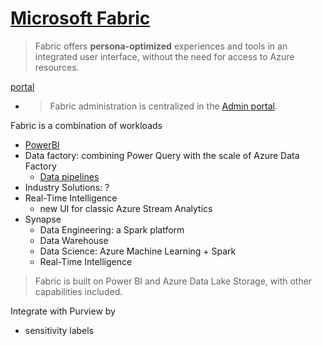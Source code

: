 # [Microsoft Fabric](https://learn.microsoft.com/en-us/fabric/get-started/microsoft-fabric-overview)
> Fabric offers **persona-optimized** experiences and tools in an integrated user interface, without the need for access to Azure resources.
 
[portal](https://app.fabric.microsoft.com/)
- > Fabric administration is centralized in the [Admin portal](https://app.fabric.microsoft.com/admin-portal/tenantSettings).


Fabric is a combination of workloads
- [PowerBI](https://github.com/davidkhala/power/tree/main/bi)
- Data factory: combining Power Query with the scale of Azure Data Factory
  - [Data pipelines](factory/pipeline/README.md)
- Industry Solutions: ?
- Real-Time Intelligence
  - new UI for classic Azure Stream Analytics 
- Synapse
  - Data Engineering: a Spark platform
  - Data Warehouse
  - Data Science: Azure Machine Learning + Spark
  - Real-Time Intelligence 

> Fabric is built on Power BI and Azure Data Lake Storage, with other capabilities included. 

Integrate with Purview by
- sensitivity labels
